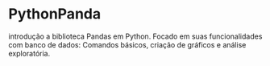 # PythonPanda
introdução a  biblioteca Pandas em Python.
Focado em suas funcionalidades com banco de dados:
Comandos básicos,
criação de gráficos 
e
análise exploratória. 
#
